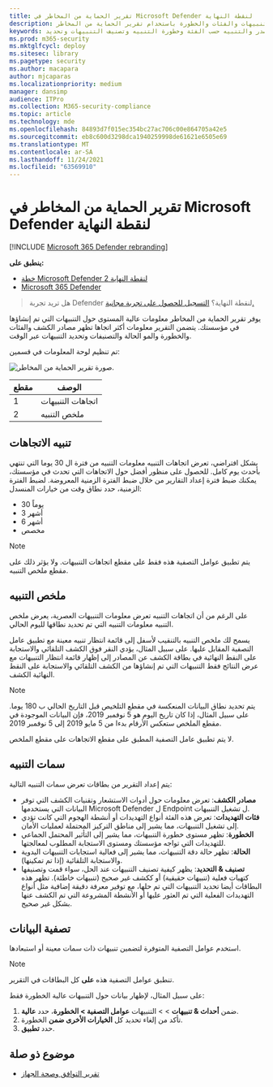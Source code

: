 ```yaml
---
title: تقرير الحماية من المخاطر في Microsoft Defender لنقطة النهاية
description: تعقب الكشف عن التنبيهات والفئات والخطورة باستخدام تقرير الحماية من المخاطر
keywords: الكشف عن التنبيهات والمصدر والتنبيه حسب الفئة وخطورة التنبيه وتصنيف التنبيهات وتحديد
ms.prod: m365-security
ms.mktglfcycl: deploy
ms.sitesec: library
ms.pagetype: security
ms.author: macapara
author: mjcaparas
ms.localizationpriority: medium
manager: dansimp
audience: ITPro
ms.collection: M365-security-compliance
ms.topic: article
ms.technology: mde
ms.openlocfilehash: 84893d7f015ec354bc27ac706c00e864705a42e5
ms.sourcegitcommit: eb8c600d3298dca1940259998de61621e6505e69
ms.translationtype: MT
ms.contentlocale: ar-SA
ms.lasthandoff: 11/24/2021
ms.locfileid: "63569910"
---
```

# <a name="threat-protection-report-in-microsoft-defender-for-endpoint"></a>تقرير الحماية من المخاطر في Microsoft Defender لنقطة النهاية

[!INCLUDE [Microsoft 365 Defender rebranding](../../includes/microsoft-defender.md)]


**ينطبق على:**
- [خطة Microsoft Defender لنقطة النهاية 2](https://go.microsoft.com/fwlink/?linkid=2154037)
- [Microsoft 365 Defender](https://go.microsoft.com/fwlink/?linkid=2118804)

> هل تريد تجربة Defender لنقطة النهاية؟ [التسجيل للحصول على تجربة مجانية.](https://signup.microsoft.com/create-account/signup?products=7f379fee-c4f9-4278-b0a1-e4c8c2fcdf7e&ru=https://aka.ms/MDEp2OpenTrial?ocid=docs-wdatp-pullalerts-abovefoldlink)

يوفر تقرير الحماية من المخاطر معلومات عالية المستوى حول التنبيهات التي تم إنشاؤها في مؤسستك. يتضمن التقرير معلومات أكثر اتجاها تظهر مصادر الكشف والفئات والخطورة والمو الحالة والتصنيفات وتحديد التنبيهات عبر الوقت.

تم تنظيم لوحة المعلومات في قسمين:

![صورة تقرير الحماية من المخاطر.](images/threat-protection-reports.png)

مقطع|الوصف
---|---
1|اتجاهات التنبيهات
2|ملخص التنبيه

## <a name="alert-trends"></a>تنبيه الاتجاهات
بشكل افتراضي، تعرض اتجاهات التنبيه معلومات التنبيه من فترة ال 30 يوما التي تنتهي بأحدث يوم كامل. للحصول على منظور أفضل حول الاتجاهات التي تحدث في مؤسستك، يمكنك ضبط فترة إعداد التقارير من خلال ضبط الفترة الزمنية المعروضة. لضبط الفترة الزمنية، حدد نطاق وقت من خيارات المنسدل:

- 30 يوماً
- 3 أشهر
- 6 أشهر
- مخصص

> [!NOTE]
> يتم تطبيق عوامل التصفية هذه فقط على مقطع اتجاهات التنبيهات. ولا يؤثر ذلك على مقطع ملخص التنبيه.

## <a name="alert-summary"></a>ملخص التنبيه

على الرغم من أن اتجاهات التنبيه تعرض معلومات التنبيهات العصرية، يعرض ملخص التنبيه معلومات التنبيه التي تم تحديد نطاقها لليوم الحالي.

 يسمح لك ملخص التنبيه بالتنقيب لأسفل إلى قائمة انتظار تنبيه معينة مع تطبيق عامل التصفية المقابل عليها. على سبيل المثال، يؤدي النقر فوق الكشف التلقائي والاستجابة على النقط النهائية في بطاقة الكشف عن المصادر إلى إظهار قائمة انتظار التنبيهات مع عرض النتائج فقط التنبيهات التي تم إنشاؤها من الكشف التلقائي والاستجابة على النقط النهائية الكشف.

> [!NOTE]
> يتم تحديد نطاق البيانات المنعكسة في مقطع التلخيص قبل التاريخ الحالي ب 180 يوما. على سبيل المثال، إذا كان تاريخ اليوم هو 5 نوفمبر 2019، فإن البيانات الموجودة في مقطع الملخص ستعكس الأرقام بدءا من 5 مايو 2019 إلى 5 نوفمبر 2019.
>
> لا يتم تطبيق عامل التصفية المطبق على مقطع الاتجاهات على مقطع الملخص.

## <a name="alert-attributes"></a>سمات التنبيه

يتم إعداد التقرير من بطاقات تعرض سمات التنبيه التالية:

- **مصادر الكشف**: تعرض معلومات حول أدوات الاستشعار وتقنيات الكشف التي توفر البيانات التي يستخدمها Microsoft Defender ل Endpoint ل تشغيل التنبيهات.
- **فئات التهديدات**: تعرض هذه الفئة أنواع التهديدات أو أنشطة الهجوم التي كانت تؤدي إلى تشغيل التنبيهات، مما يشير إلى مناطق التركيز المحتملة لعمليات الأمان.
- **الخطورة**: تظهر مستوى خطورة التنبيهات، مما يشير إلى التأثير المحتمل الجماعي للتهديدات التي تواجه مؤسستك ومستوى الاستجابة المطلوب لمعالجتها.
- **الحالة**: تظهر حالة دقة التنبيهات، مما يشير إلى فعالية استجابات التنبيهات اليدوية والاستجابة التلقائية (إذا تم تمكينها).
- **تصنيف & التحديد**: يظهر كيفية تصنيف التنبيهات عند الحل، سواء قمت وتصنيفها كتهيات فعلية (تنبيهات حقيقية) أو ككشف غير صحيح (تنبيهات خاطئة). تظهر هذه البطاقات أيضا تحديد التنبيهات التي تم حلها، مع توفير معرفة دقيقة إضافية مثل أنواع التهديدات الفعلية التي تم العثور عليها أو الأنشطة المشروعة التي تم الكشف عنها بشكل غير صحيح.

## <a name="filter-data"></a>تصفية البيانات

استخدم عوامل التصفية المتوفرة لتضمين تنبيهات ذات سمات معينة أو استبعادها.

> [!NOTE]
> تنطبق عوامل التصفية هذه **على** كل البطاقات في التقرير.

على سبيل المثال، لإظهار بيانات حول التنبيهات عالية الخطورة فقط:

1. ضمن **أحداث & تنبيهات** \>  \> التنبيهات **عوامل التصفية > الخطورة**، حدد **عالية**.
2. تأكد من إلغاء تحديد كل **الخيارات الأخرى ضمن** الخطورة.
3. حدد **تطبيق**.

## <a name="related-topic"></a>موضوع ذو صلة

- [تقرير التوافق وصحة الجهاز](machine-reports.md)
